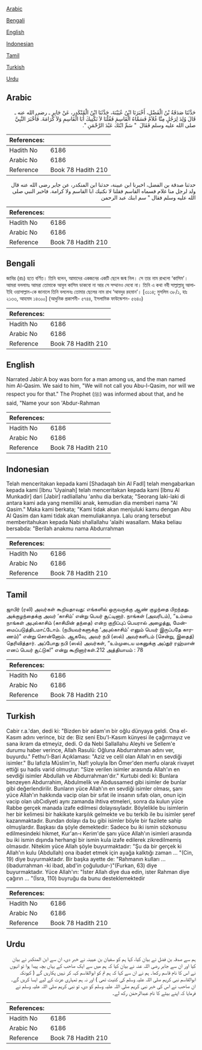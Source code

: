 [Arabic](#arabic)

[Bengali](#bengali)

[English](#english)

[Indonesian](#indonesian)

[Tamil](#tamil)

[Turkish](#turkish)

[Urdu](#urdu)

## Arabic


<div dir="rtl" lang="ar" style={{fontSize:'larger',backgroundColor:'#f8f9fa',padding:20}}>
حَدَّثَنَا صَدَقَةُ بْنُ الْفَضْلِ، أَخْبَرَنَا ابْنُ عُيَيْنَةَ، حَدَّثَنَا ابْنُ الْمُنْكَدِرِ، عَنْ جَابِرٍ ـ رضى الله عنه ـ قَالَ وُلِدَ لِرَجُلٍ مِنَّا غُلاَمٌ فَسَمَّاهُ الْقَاسِمَ فَقُلْنَا لاَ نَكْنِيكَ أَبَا الْقَاسِمِ وَلاَ كَرَامَةَ‏.‏ فَأَخْبَرَ النَّبِيَّ صلى الله عليه وسلم فَقَالَ ‏ "‏ سَمِّ ابْنَكَ عَبْدَ الرَّحْمَنِ ‏"‏‏.‏
</div>
<div style={{backgroundColor:'#f8f9fa',padding:20, marginBottom: 10}}><table> <thead> <tr> <th>References:</th> <th></th> </tr> </thead> <tbody><tr><td>Hadith No</td><td>6186</td></tr><tr><td>Arabic No</td><td>6186</td></tr><tr><td>Reference</td><td>Book 78 Hadith 210</td></tr></tbody></table></div>


<div dir="rtl" lang="ar" style={{fontSize:'larger',backgroundColor:'#f8f9fa',padding:20}}>
حدثنا صدقة بن الفضل، اخبرنا ابن عيينة، حدثنا ابن المنكدر، عن جابر رضى الله عنه قال ولد لرجل منا غلام فسماه القاسم فقلنا لا نكنيك ابا القاسم ولا كرامة. فاخبر النبي صلى الله عليه وسلم فقال " سم ابنك عبد الرحمن
</div>
<div style={{backgroundColor:'#f8f9fa',padding:20, marginBottom: 10}}><table> <thead> <tr> <th>References:</th> <th></th> </tr> </thead> <tbody><tr><td>Hadith No</td><td>6186</td></tr><tr><td>Arabic No</td><td>6186</td></tr><tr><td>Reference</td><td>Book 78 Hadith 210</td></tr></tbody></table></div>

## Bengali


<div dir="ltr" lang="bn" style={{fontSize:'larger',backgroundColor:'#f8f9fa',padding:20}}>
জাবির (রাঃ) হতে বর্ণিত। তিনি বলেন, আমাদের একজনের একটি ছেলে জন্ম নিল। সে তার নাম রাখলো ‘কাসিম’। আমরা বললামঃ আমরা তোমাকে আবুল কাসিম ডাকবো না আর সে সম্মানও দেবো না। তিনি এ কথা নবী সাল্লাল্লাহু আলাইহি ওয়াসাল্লাম-কে জানালে তিনি বললেনঃ তোমার ছেলের নাম রাখ ‘আবদুর রহমান’। [৩১১৪; মুসলিম ৩৮/১, হাঃ ২১৩৩, আহমাদ ১৪৩০০] (আধুনিক প্রকাশনী- ৫৭৪৪, ইসলামিক ফাউন্ডেশন- ৫৬৪০)
</div>
<div style={{backgroundColor:'#f8f9fa',padding:20, marginBottom: 10}}><table> <thead> <tr> <th>References:</th> <th></th> </tr> </thead> <tbody><tr><td>Hadith No</td><td>6186</td></tr><tr><td>Arabic No</td><td>6186</td></tr><tr><td>Reference</td><td>Book 78 Hadith 210</td></tr></tbody></table></div>

## English


<div dir="ltr" lang="en" style={{fontSize:'larger',backgroundColor:'#f8f9fa',padding:20}}>
Narrated Jabir:A boy was born for a man among us, and the man named him Al-Qasim. We said to him, "We will not call you Abu-l-Qasim, nor will we respect you for that." The Prophet (ﷺ) was informed about that, and he said, "Name your son 'Abdur-Rahman
</div>
<div style={{backgroundColor:'#f8f9fa',padding:20, marginBottom: 10}}><table> <thead> <tr> <th>References:</th> <th></th> </tr> </thead> <tbody><tr><td>Hadith No</td><td>6186</td></tr><tr><td>Arabic No</td><td>6186</td></tr><tr><td>Reference</td><td>Book 78 Hadith 210</td></tr></tbody></table></div>

## Indonesian


<div dir="ltr" lang="id" style={{fontSize:'larger',backgroundColor:'#f8f9fa',padding:20}}>
Telah menceritakan kepada kami [Shadaqah bin Al Fadl] telah mengabarkan kepada kami [Ibnu 'Uyainah] telah menceritakan kepada kami [Ibnu Al Munkadir] dari [Jabir] radliallahu 'anhu dia berkata; "Seorang laki-laki di antara kami ada yang memiliki anak, kemudian dia memberi nama "Al Qasim." Maka kami berkata; "Kami tidak akan menjuluki kamu dengan Abu Al Qasim dan kami tidak akan memuliakannya. Lalu orang tersebut memberitahukan kepada Nabi shallallahu 'alaihi wasallam. Maka beliau bersabda: "Berilah anakmu nama Abdurrahman
</div>
<div style={{backgroundColor:'#f8f9fa',padding:20, marginBottom: 10}}><table> <thead> <tr> <th>References:</th> <th></th> </tr> </thead> <tbody><tr><td>Hadith No</td><td>6186</td></tr><tr><td>Arabic No</td><td>6186</td></tr><tr><td>Reference</td><td>Book 78 Hadith 210</td></tr></tbody></table></div>

## Tamil


<div dir="ltr" lang="ta" style={{fontSize:'larger',backgroundColor:'#f8f9fa',padding:20}}>
ஜாபிர் (ரலி) அவர்கள் கூறியதாவது: எங்களில் ஒருவருக்கு ஆண் குழந்தை பிறந்தது. அக்குழந்தைக்கு அவர் ‘காசிம்’ என்று பெயர் சூட்டினார். நாங்கள் (அவரிடம்), “உம்மை நாங்கள் அபுல்காசிம் (காசிமின் தந்தை) என்ற குறிப்புப் பெயரால் அழைத்து, மேன்மைப்படுத்திடமாட்டோம். (நபியவர்களுக்கு ‘அபுல்காசிம்’ எனும் பெயர் இருப்பதே காரணம்)” என்று சொன்னோம். ஆகவே, அவர் நபி (ஸல்) அவர்களிடம் (சென்று, இதைத்) தெரிவித்தார். அப்போது நபி (ஸல்) அவர்கள், “உம்முடைய மகனுக்கு அப்துர் ரஹ்மான் எனப் பெயர் சூட்டுக!” என்று கூறினார்கள்.212 அத்தியாயம் : 78
</div>
<div style={{backgroundColor:'#f8f9fa',padding:20, marginBottom: 10}}><table> <thead> <tr> <th>References:</th> <th></th> </tr> </thead> <tbody><tr><td>Hadith No</td><td>6186</td></tr><tr><td>Arabic No</td><td>6186</td></tr><tr><td>Reference</td><td>Book 78 Hadith 210</td></tr></tbody></table></div>

## Turkish


<div dir="ltr" lang="tr" style={{fontSize:'larger',backgroundColor:'#f8f9fa',padding:20}}>
Cabir r.a.'dan, dedi ki: "Bizden bir adam'ın bir oğlu dünyaya geldi. Ona el-Kasım adını verince, biz de: Biz seni Ebu'l-Kasım künyesi ile çağırmayız ve sana ikram da etmeyiz, dedi. O da Nebi Sallallahu Aleyhi ve Sellem'e durumu haber verince, Allah Rasulü: Oğluna Abdurrahman adını ver, buyurdu." Fethu'l-Bari Açıklaması: "Aziz ve celil olan Allah'ın en sevdiği isimler." Bu lafızIa Müslim'in, Naf! yoluyla İbn Ömer'den merfu olarak rivayet ettiği şu hadis varid olmuştur: "Size verilen isimler arasında Allah'ın en sevdiği isimler Abdullah ve Abdurrahman'dır." Kurtubi dedi ki: Bunlara benzeyen Abdurrahim, Abdulmelik ve Abdussamed gibi isimler de bunlar gibi değerlendirilir. Bunların yüce Allah'ın en sevdiği isimler olması, şanı yüce Allah'ın hakkında vacip olan bir sıfat ile insanın sıfatı olan, onun için vacip olan ubCıdiyeti aynı zamanda ihtiva etmeleri, sonra da kulun yüce Rabbe gerçek manada izafe edilmesi dolayısıyladır. Böylelikle bu isimlerin her bir kelimesi bir hakikate karşılık gelmekte ve bu terkib ile bu isimler şeref kazanmaktadır. Bundan dolayı da bu gibi isimler böyle bir fazilete sahip olmuşlardır. Başkası da şöyle demektedir: Sadece bu iki ismin sözkonusu edilmesindeki hikmet, Kur'an-ı Kerim'de şanı yüce Allah'ın isimleri arasında bu iki ismin dışında herhangi bir ismin kula izafe edilerek zikredilmemiş olmasıdır. Nitekim yüce Allah şöyle buyurmaktadır: "Şu da bir gerçek ki Allah'ın kulu (Abdullah) ona ibadet etmek için ayağa kalktığı zaman ... "(Cin, 19) diye buyurmaktadır. Bir başka ayette de: "Rahmanın kulları ... (ibadurrahman -ki ibad, abd'in çoğuludur-)"(Furkan, 63) diye buyurmaktadır. Yüce Allah'ın: "İster Allah diye dua edin, ister Rahman diye çağırın ... "(İsra, 110) buyruğu da bunu desteklemektedir
</div>
<div style={{backgroundColor:'#f8f9fa',padding:20, marginBottom: 10}}><table> <thead> <tr> <th>References:</th> <th></th> </tr> </thead> <tbody><tr><td>Hadith No</td><td>6186</td></tr><tr><td>Arabic No</td><td>6186</td></tr><tr><td>Reference</td><td>Book 78 Hadith 210</td></tr></tbody></table></div>

## Urdu


<div dir="rtl" lang="ur" style={{fontSize:'larger',backgroundColor:'#f8f9fa',padding:20}}>
ہم سے صدقہ بن فضل نے بیان کیا، کہا ہم کو سفیان بن عیینہ نے خبر دی، ان سے ابن المنکدر نے بیان کیا اور ان سے جابر رضی اللہ عنہ نے بیان کیا کہ ہم میں سے ایک صاحب کے یہاں بچہ پیدا ہوا تو انہوں نے اس کا نام قاسم رکھا۔ ہم نے ان سے کہا کہ ہم تم کو ابوالقاسم کہہ کر نہیں پکاریں گے ( کیونکہ ابوالقاسم نبی کریم صلی اللہ علیہ وسلم کی کنیت تھی ) اور نہ ہم تمہاری عزت کے لیے ایسا کریں گے۔ ان صاحب نے اس کی خبر نبی کریم صلی اللہ علیہ وسلم کو دی، تو نبی کریم صلی اللہ علیہ وسلم نے فرمایا کہ اپنے بیٹے کا نام عبدالرحمٰن رکھ لے۔
</div>
<div style={{backgroundColor:'#f8f9fa',padding:20, marginBottom: 10}}><table> <thead> <tr> <th>References:</th> <th></th> </tr> </thead> <tbody><tr><td>Hadith No</td><td>6186</td></tr><tr><td>Arabic No</td><td>6186</td></tr><tr><td>Reference</td><td>Book 78 Hadith 210</td></tr></tbody></table></div>
